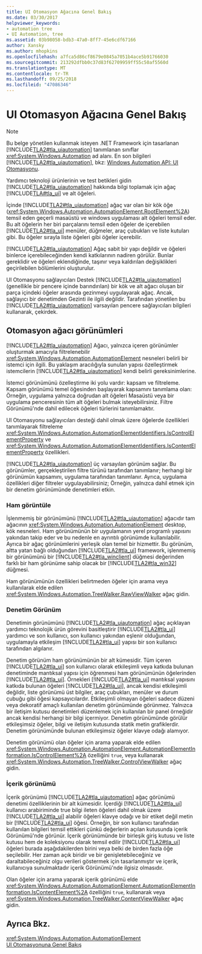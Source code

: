 ```yaml
---
title: UI Otomasyon Ağacına Genel Bakış
ms.date: 03/30/2017
helpviewer_keywords:
- automation tree
- UI Automation, tree
ms.assetid: 03b98058-bdb3-47a0-8ff7-45e6cdf67166
author: Xansky
ms.author: mhopkins
ms.openlocfilehash: a7fca5d86cf8679e0845a7051b4ace5b91766030
ms.sourcegitcommit: 213292dfbb0c37d83f62709959ff55c50af5560d
ms.translationtype: MT
ms.contentlocale: tr-TR
ms.lasthandoff: 09/25/2018
ms.locfileid: "47086346"
---
```

# <a name="ui-automation-tree-overview"></a>UI Otomasyon Ağacına Genel Bakış
> [!NOTE]
>  Bu belge yönetilen kullanmak isteyen .NET Framework için tasarlanan [!INCLUDE[TLA2#tla_uiautomation](../../../includes/tla2sharptla-uiautomation-md.md)] tanımlanan sınıflar <xref:System.Windows.Automation> ad alanı. En son bilgileri [!INCLUDE[TLA2#tla_uiautomation](../../../includes/tla2sharptla-uiautomation-md.md)], bkz: [Windows Automation API: UI Otomasyonu](https://go.microsoft.com/fwlink/?LinkID=156746).  
  
 Yardımcı teknoloji ürünlerinin ve test betikleri gidin [!INCLUDE[TLA2#tla_uiautomation](../../../includes/tla2sharptla-uiautomation-md.md)] hakkında bilgi toplamak için ağaç [!INCLUDE[TLA#tla_ui](../../../includes/tlasharptla-ui-md.md)] ve alt öğeleri.  
  
 İçinde [!INCLUDE[TLA2#tla_uiautomation](../../../includes/tla2sharptla-uiautomation-md.md)] ağaç var olan bir kök öğe (<xref:System.Windows.Automation.AutomationElement.RootElement%2A>) temsil eden geçerli masaüstü ve windows uygulaması alt öğeleri temsil eder. Bu alt öğelerin her biri parçalarını temsil eden öğeler de içerebilen [!INCLUDE[TLA2#tla_ui](../../../includes/tla2sharptla-ui-md.md)] menüler, düğmeler, araç çubukları ve liste kutuları gibi. Bu öğeler sırayla liste öğeleri gibi öğeler içerebilir.  
  
 [!INCLUDE[TLA2#tla_uiautomation](../../../includes/tla2sharptla-uiautomation-md.md)] Ağaç sabit bir yapı değildir ve öğeleri binlerce içerebileceğinden kendi katkılarının nadiren görülür. Bunlar gereklidir ve öğeleri eklendiğinde, taşınır veya kaldırılan değişiklikleri geçirilebilen bölümlerini oluşturulur.  
  
 UI Otomasyonu sağlayıcıları Destek [!INCLUDE[TLA2#tla_uiautomation](../../../includes/tla2sharptla-uiautomation-md.md)] (genellikle bir pencere içinde barındırılan) bir kök ve alt ağacı oluşan bir parça içindeki öğeler arasında gezinmeyi uygulayarak ağaç. Ancak, sağlayıcı bir denetimden Gezinti ile ilgili değildir. Tarafından yönetilen bu [!INCLUDE[TLA2#tla_uiautomation](../../../includes/tla2sharptla-uiautomation-md.md)] varsayılan pencere sağlayıcıları bilgileri kullanarak, çekirdek.  
  
<a name="uiautomation_tree_view"></a>   
## <a name="views-of-the-automation-tree"></a>Otomasyon ağacı görünümleri  
 [!INCLUDE[TLA2#tla_uiautomation](../../../includes/tla2sharptla-uiautomation-md.md)] Ağacı, yalnızca içeren görünümler oluşturmak amacıyla filtrelenebilir <xref:System.Windows.Automation.AutomationElement> nesneleri belirli bir istemci için ilgili. Bu yaklaşım aracılığıyla sunulan yapısı özelleştirmek istemcilerin [!INCLUDE[TLA2#tla_uiautomation](../../../includes/tla2sharptla-uiautomation-md.md)] kendi belirli gereksinimlerine.  
  
 İstemci görünümünü özelleştirme iki yolu vardır: kapsam ve filtreleme. Kapsam görünümü temel öğesinden başlayarak kapsamını tanımlama olan: Örneğin, uygulama yalnızca doğrudan alt öğeleri Masaüstü veya bir uygulama penceresinin tüm alt öğeleri bulmak isteyebilirsiniz. Filtre Görünümü'nde dahil edilecek öğeleri türlerini tanımlamaktır.  
  
 UI Otomasyonu sağlayıcıları desteği dahil olmak üzere öğelerde özellikleri tanımlayarak filtreleme <xref:System.Windows.Automation.AutomationElementIdentifiers.IsControlElementProperty> ve <xref:System.Windows.Automation.AutomationElementIdentifiers.IsContentElementProperty> özellikleri.  
  
 [!INCLUDE[TLA2#tla_uiautomation](../../../includes/tla2sharptla-uiautomation-md.md)] üç varsayılan görünüm sağlar. Bu görünümler, gerçekleştirilen filtre türünü tarafından tanımlanır; herhangi bir görünümün kapsamını, uygulama tarafından tanımlanır. Ayrıca, uygulama özellikleri diğer filtreler uygulayabilirsiniz; Örneğin, yalnızca dahil etmek için bir denetim görünümünde denetimleri etkin.  
  
<a name="uiautomation_raw_view"></a>   
### <a name="raw-view"></a>Ham görüntüle  
 İşlenmemiş bir görünümünü [!INCLUDE[TLA2#tla_uiautomation](../../../includes/tla2sharptla-uiautomation-md.md)] ağacıdır tam ağacının <xref:System.Windows.Automation.AutomationElement> desktop, kök nesneleri. Ham görünümünün bir uygulamanın yerel programlı yapısını yakından takip eder ve bu nedenle en ayrıntılı görünümde kullanılabilir. Ayrıca bir ağaç görünümlerini yerleşik olan temel bir hizmettir. Bu görünüm, altta yatan bağlı olduğundan [!INCLUDE[TLA2#tla_ui](../../../includes/tla2sharptla-ui-md.md)] framework, işlenmemiş bir görünümünü bir [!INCLUDE[TLA2#tla_winclient](../../../includes/tla2sharptla-winclient-md.md)] düğmesi değerinden farklı bir ham görünüme sahip olacak bir [!INCLUDE[TLA2#tla_win32](../../../includes/tla2sharptla-win32-md.md)] düğmesi.  
  
 Ham görünümünün özellikleri belirtmeden öğeler için arama veya kullanılarak elde edilen <xref:System.Windows.Automation.TreeWalker.RawViewWalker> ağaç gidin.  
  
<a name="uiautomation_control_view"></a>   
### <a name="control-view"></a>Denetim Görünüm  
 Denetimin görünümünü [!INCLUDE[TLA2#tla_uiautomation](../../../includes/tla2sharptla-uiautomation-md.md)] ağaç açıklayan yardımcı teknolojik ürün görevini basitleştirir [!INCLUDE[TLA2#tla_ui](../../../includes/tla2sharptla-ui-md.md)] yardımcı ve son kullanıcı, son kullanıcı yakından eşlenir olduğundan, uygulamayla etkileşim [!INCLUDE[TLA2#tla_ui](../../../includes/tla2sharptla-ui-md.md)] yapısı bir son kullanıcı tarafından algılanır.  
  
 Denetim görünüm ham görünümünün bir alt kümesidir. Tüm içeren [!INCLUDE[TLA2#tla_ui](../../../includes/tla2sharptla-ui-md.md)] son kullanıcı olarak etkileşimli veya katkıda bulunan denetiminde mantıksal yapısı için öğrenmesi ham görünümünün öğelerinden [!INCLUDE[TLA2#tla_ui](../../../includes/tla2sharptla-ui-md.md)]. Örnekleri [!INCLUDE[TLA2#tla_ui](../../../includes/tla2sharptla-ui-md.md)] mantıksal yapısını katkıda bulunan öğeleri [!INCLUDE[TLA2#tla_ui](../../../includes/tla2sharptla-ui-md.md)], ancak kendisi etkileşimli değildir, liste görünümü üst bilgiler, araç çubukları, menüler ve durum çubuğu gibi öğesi kapsayıcılardır. Etkileşimli olmayan öğeleri sadece düzeni veya dekoratif amaçlı kullanılan denetim görünümünde görünmez. Yalnızca bir iletişim kutusu denetimleri düzenlemek için kullanılan bir panel örneğidir ancak kendisi herhangi bir bilgi içermiyor. Denetim görünümünde görülür etkileşimsiz öğeler, bilgi ve iletişim kutusunda statik metin grafiklerdir. Denetim görünümünde bulunan etkileşimsiz öğeler klavye odağı alamıyor.  
  
 Denetim görünümü olan öğeler için arama yaparak elde edilen <xref:System.Windows.Automation.AutomationElement.AutomationElementInformation.IsControlElement%2A> özelliğini `true`, veya kullanarak <xref:System.Windows.Automation.TreeWalker.ControlViewWalker> ağaç gidin.  
  
<a name="uiautomation_content_view"></a>   
### <a name="content-view"></a>İçerik görünümü  
 İçerik görünümü [!INCLUDE[TLA2#tla_uiautomation](../../../includes/tla2sharptla-uiautomation-md.md)] ağaç görünümü denetimi özelliklerinin bir alt kümesidir. İçerdiği [!INCLUDE[TLA2#tla_ui](../../../includes/tla2sharptla-ui-md.md)] kullanıcı arabiriminde true bilgi ileten öğeleri dahil olmak üzere [!INCLUDE[TLA2#tla_ui](../../../includes/tla2sharptla-ui-md.md)] alabilir öğeleri klavye odağı ve bir etiket değil metin bir [!INCLUDE[TLA2#tla_ui](../../../includes/tla2sharptla-ui-md.md)] öğesi. Örneğin, bir son kullanıcı tarafından kullanılan bilgileri temsil ettikleri çünkü değerlerin açılan kutusunda içerik Görünümü'nde görünür. İçerik görünümünde bir birleşik giriş kutusu ve liste kutusu hem de koleksiyonu olarak temsil edilir [!INCLUDE[TLA2#tla_ui](../../../includes/tla2sharptla-ui-md.md)] öğeleri burada aşağıdakilerden birini veya belki de birden fazla öğe seçilebilir. Her zaman açık biridir ve bir genişletebileceğiniz ve daraltabileceğiniz olgu verileri göstermek için tasarlanmıştır ve içerik, kullanıcıya sunulmaktadır içerik Görünümü'nde ilgisiz olmasıdır.  
  
 Olan öğeler için arama yaparak içerik görünümü elde <xref:System.Windows.Automation.AutomationElement.AutomationElementInformation.IsContentElement%2A> özelliğini `true`, kullanarak veya <xref:System.Windows.Automation.TreeWalker.ContentViewWalker> ağaç gidin.  
  
## <a name="see-also"></a>Ayrıca Bkz.  
 <xref:System.Windows.Automation.AutomationElement>  
 [UI Otomasyonuna Genel Bakış](../../../docs/framework/ui-automation/ui-automation-overview.md)
